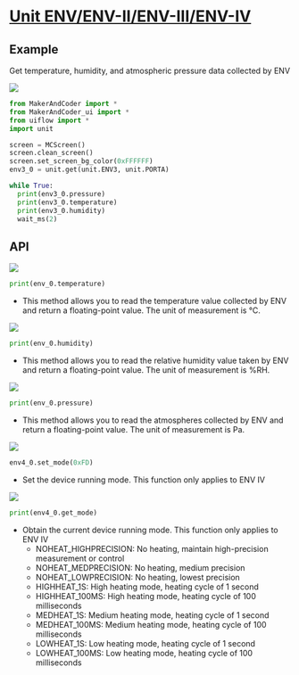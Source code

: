 # [Unit ENV/ENV-II/ENV-III/ENV-IV](/en/unit/env)

## Example

Get temperature, humidity, and atmospheric pressure data collected by ENV

<img class="blockly_svg" src="https://m5stack.oss-cn-shenzhen.aliyuncs.com/resource/docs/static/assets/img/uiflow/blockly/unit/env/uiflow_block_example.svg">

```python
from MakerAndCoder import *
from MakerAndCoder_ui import *
from uiflow import *
import unit

screen = MCScreen()
screen.clean_screen()
screen.set_screen_bg_color(0xFFFFFF)
env3_0 = unit.get(unit.ENV3, unit.PORTA)

while True:
  print(env3_0.pressure)
  print(env3_0.temperature)
  print(env3_0.humidity)
  wait_ms(2)
```

## API

<img class="blockly_svg" src="https://m5stack.oss-cn-shenzhen.aliyuncs.com/resource/docs/static/assets/img/uiflow/blockly/unit/env/uiflow_block_dht12_get_temperature.svg">

```python
print(env_0.temperature)
```

- This method allows you to read the temperature value collected by ENV and return a floating-point value. The unit of measurement is °C.

<img class="blockly_svg" src="https://m5stack.oss-cn-shenzhen.aliyuncs.com/resource/docs/static/assets/img/uiflow/blockly/unit/env/uiflow_block_dht12_get_humidity.svg">

```python
print(env_0.humidity)
```

- This method allows you to read the relative humidity value taken by ENV and return a floating-point value. The unit of measurement is %RH.

<img class="blockly_svg" src="https://m5stack.oss-cn-shenzhen.aliyuncs.com/resource/docs/static/assets/img/uiflow/blockly/unit/env/uiflow_block_dht12_pressure.svg">

```python
print(env_0.pressure)
```

- This method allows you to read the atmospheres collected by ENV and return a floating-point value. The unit of measurement is Pa.

<img class="blockly_svg" src="https://m5stack.oss-cn-shenzhen.aliyuncs.com/resource/docs/static/assets/img/uiflow/blockly/unit/env/enviv/uiflow_block_unit_env4_get_mode.svg">

```python
env4_0.set_mode(0xFD)
```

- Set the device running mode. This function only applies to ENV IV

<img class="blockly_svg" src="https://m5stack.oss-cn-shenzhen.aliyuncs.com/resource/docs/static/assets/img/uiflow/blockly/unit/env/enviv/uiflow_block_unit_env4_get_mode.svg">

```python
print(env4_0.get_mode)
```

- Obtain the current device running mode. This function only applies to ENV IV
  - NOHEAT_HIGHPRECISION: No heating, maintain high-precision measurement or control
  - NOHEAT_MEDPRECISION: No heating, medium precision
  - NOHEAT_LOWPRECISION: No heating, lowest precision
  - HIGHHEAT_1S: High heating mode, heating cycle of 1 second
  - HIGHHEAT_100MS: High heating mode, heating cycle of 100 milliseconds
  - MEDHEAT_1S: Medium heating mode, heating cycle of 1 second
  - MEDHEAT_100MS: Medium heating mode, heating cycle of 100 milliseconds
  - LOWHEAT_1S: Low heating mode, heating cycle of 1 second
  - LOWHEAT_100MS: Low heating mode, heating cycle of 100 milliseconds

